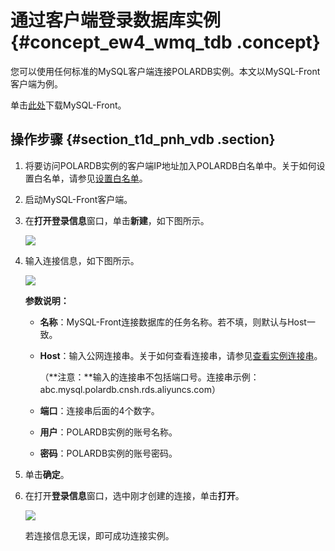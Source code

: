 # 通过客户端登录数据库实例 {#concept_ew4_wmq_tdb .concept}

您可以使用任何标准的MySQL客户端连接POLARDB实例。本文以MySQL-Front客户端为例。

单击[此处](http://www.mysqlfront.de/)下载MySQL-Front。

## 操作步骤 {#section_t1d_pnh_vdb .section}

1.  将要访问POLARDB实例的客户端IP地址加入POLARDB白名单中。关于如何设置白名单，请参见[设置白名单](https://help.aliyun.com/document_detail/68506.html)。
2.  启动MySQL-Front客户端。
3.  在**打开登录信息**窗口，单击**新建**，如下图所示。

    ![](http://static-aliyun-doc.oss-cn-hangzhou.aliyuncs.com/assets/img/3020/2088_zh-CN.png)

4.  输入连接信息，如下图所示。

    ![](http://static-aliyun-doc.oss-cn-hangzhou.aliyuncs.com/assets/img/3020/2089_zh-CN.png)

    **参数说明：**

    -   **名称**：MySQL-Front连接数据库的任务名称。若不填，则默认与Host一致。

    -   **Host**：输入公网连接串。关于如何查看连接串，请参见[查看实例连接串](ZH-CN_TP_3018_V1.dita)。

        （**注意：**输入的连接串不包括端口号。连接串示例：abc.mysql.polardb.cnsh.rds.aliyuncs.com）

    -   **端口**：连接串后面的4个数字。

    -   **用户**：POLARDB实例的账号名称。

    -   **密码**：POLARDB实例的账号密码。

5.  单击**确定**。
6.  在打开**登录信息**窗口，选中刚才创建的连接，单击**打开**。

    ![](http://static-aliyun-doc.oss-cn-hangzhou.aliyuncs.com/assets/img/3020/2090_zh-CN.png)

    若连接信息无误，即可成功连接实例。


